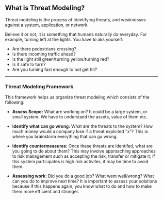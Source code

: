## What is Threat Modeling? 

Threat modeling is the process of identifying threats, and weaknesses against a system, application, or network. 

Believe it or not, it is something that humans naturally do everyday. For example, turning left at the lights. You have to aks yourself: 
- Are there pedestrians crossing? 
- Is there incoming traffic ahead? 
- Is the light still green/turning yellow/turning red? 
- Is it safe to turn? 
- Are you turning fast enough to not get hit? 

<hr>

### Threat Modeling Framework

This framework helps us organize threat modeling which consists of the following:

- <b>Assess Scope:</b> What are working on? It could be a large system, or small system. We have to understand the assets, value of them etc..

- <b>Identify what can go wrong:</b> What are the threats to the system? How much money would a company lose if a threat exploited "x"? This is where you brainstorm everything that can go wrong. 

- <b>Identify countermeasures:</b> Once these threats are identifed, what are you going to do about them? This may involve approaching approaches to risk management such as accepting the risk, transfer or mitigate it; if this system participates is high risk activites, it may be time to avoid them. 

- <b>Assessing work:</b> Did you do a good job? What went well/wrong? What can you do to improve next time? It is important to assess your solutions because if this happens again, you know what to do and how to make them more efficient and stronger. 


